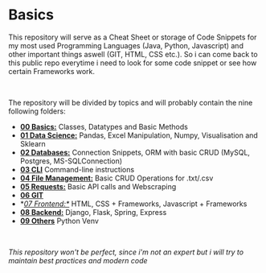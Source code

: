 # Basics

This repository will serve as a Cheat Sheet or storage of Code Snippets for my most used Programming Languages (Java, Python, Javascript) and other important things aswell (GIT, HTML, CSS etc.). So i can come back to this public repo everytime i need to look for some code snippet or see how certain Frameworks work.  

&nbsp;

The repository will be divided by topics and will probably contain the nine following folders:

* **[00 Basics:](https://github.com/sebastian-sl/Basics/tree/main/00%20BASICS)** Classes, Datatypes and Basic Methods
* **[01 Data Science:](https://github.com/sebastian-sl/Basics/tree/main/01%20DATA%20SCIENCE)** Pandas, Excel Manipulation, Numpy, Visualisation and Sklearn
* **[02 Databases:](https://github.com/sebastian-sl/Basics/tree/main/02%20DATABASES)** Connection Snippets, ORM with basic CRUD (MySQL, Postgres, MS-SQLConnection)
* **[03 CLI](https://github.com/sebastian-sl/Basics/tree/main/03%20CLI)** Command-line instructions
* **[04 File Management:](https://github.com/sebastian-sl/Basics/tree/main/04%20FILE%20MANAGEMENT)** Basic CRUD Operations for .txt/.csv
* **[05 Requests:](https://github.com/sebastian-sl/Basics/tree/main/05%20REQUESTS)** Basic API calls and Webscraping
* **[06 GIT](https://github.com/sebastian-sl/Basics/tree/main/06%20GIT)**
* **[07 Frontend:*](https://github.com/sebastian-sl/Basics/tree/main/07%20FRONTEND)* HTML, CSS + Frameworks, Javascript + Frameworks
* **[08 Backend:](https://github.com/sebastian-sl/Basics/tree/main/08%20BACKEND)** Django, Flask, Spring, Express
* **[09 Others](https://github.com/sebastian-sl/Basics/tree/main/09%20OTHERS)**  Python Venv

&nbsp;

*This repository won't be perfect, since i'm not an expert but i will try to maintain best practices and modern code*
